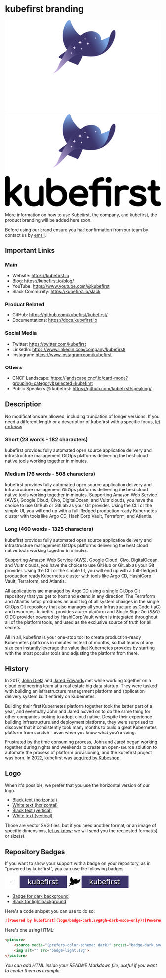 # kubefirst branding

![kubefirst Logo](logo/kubefirst-light-vertical.svg#gh-dark-mode-only)![kubefirst Logo](logo/kubefirst-dark-vertical.svg#gh-light-mode-only)

More information on how to use Kubefirst, the company, and kubefirst, the product branding will be added here soon.

Before using our brand ensure you had confirmation from our team by contact us by [email](mailto:info@kubefirst.io).

## Important Links

### Main

- Website: <https://kubefirst.io>
- Blog: <https://kubefirst.io/blog/>
- YouTube: <https://www.youtube.com/@kubefirst>
- Slack Community: <https://kubefirst.io/slack>

### Product Related

- GitHub: <https://github.com/kubefirst/kubefirst/>
- Documentations: <https://docs.kubefirst.io>

### Social Media

- Twitter: <https://twitter.com/kubefirst>
- LinkedIn: <https://www.linkedin.com/company/kubefirst/>
- Instagram: <https://www.instagram.com/kubefirst>

### Others

- CNCF Landscape: <https://landscape.cncf.io/card-mode?grouping=category&selected=kubefirst>
- Public Speakers @ kubefirst: <https://github.com/kubefirst/speaking/>

## Description

No modifications are allowed, including truncation of longer versions. If you need a different length or a description of kubefirst with a specific focus, [let us know](mailto:info@kubefirst.io).

### Short (23 words - 182 characters)

kubefirst provides fully automated open source application delivery and infrastructure management GitOps platforms delivering the best cloud native tools working together in minutes.

### Medium (76 words - 508 characters)

kubefirst provides fully automated open source application delivery and infrastructure management GitOps platforms delivering the best cloud native tools working together in minutes. Supporting Amazon Web Service (AWS), Google Cloud, Civo, DigitalOcean, and Vultr clouds, you have the choice to use GitHub or GitLab as your Git provider. Using the CLI or the simple UI, you will end up with a full-fledged production ready Kubernetes cluster with tools like Argo CD, HashiCorp Vault, Terraform, and Atlantis.

### Long (460 words - 1325 characters)

kubefirst provides fully automated open source application delivery and infrastructure management GitOps platforms delivering the best cloud native tools working together in minutes.

Supporting Amazon Web Service (AWS), Google Cloud, Civo, DigitalOcean, and Vultr clouds, you have the choice to use GitHub or GitLab as your Git provider. Using the CLI or the simple UI, you will end up with a full-fledged production ready Kubernetes cluster with tools like Argo CD, HashiCorp Vault, Terraform, and Atlantis.

All applications are managed by Argo CD using a single GitOps Git repository that you get to host and extend in any direction. The Terraform and Atlantis setup produces an audit log of all system changes in the single GitOps Git repository that also manages all your Infrastructure as Code (IaC) and resources. kubefirst provides a user platform and Single Sign-On (SSO) OIDC provider powered by HashiCorp Vault which is integrated throughout all of the platform tools, and used as the exclusive source of truth for all secrets.

All in all, kubefirst is your one-stop tool to create production-ready Kubernetes platforms in minutes instead of months, so that teams of any size can instantly leverage the value that Kubernetes provides by starting with the most popular tools and adjusting the platform from there.

## History

In 2017, [John Dietz](https://github.com/kubefirst/speaking/blob/main/speakers/john.md) and [Jared Edwards](https://github.com/kubefirst/speaking/blob/main/speakers/jared.md) met while working together on a cloud engineering team at a real estate big data startup. They were tasked with building an infrastructure management platform and application delivery system built entirely on Kubernetes.

Building their first Kubernetes platform together took the better part of a year, and eventually John and Jared moved on to do the same thing for other companies looking to adopt cloud native. Despite their experience building infrastructure and deployment platforms, they were surprised to discover that it consistently took many months to build a great Kubernetes platform from scratch - even when you know what you’re doing.

Frustrated by the time consuming process, John and Jared began working together during nights and weekends to create an open-source solution to automate the process of platform provisioning, and the kubefirst project was born. In 2022, kubefirst was [acquired by Kubeshop](https://kubefirst.io/blog/kubeshop-acquires-kubefirst-gitops-infrastructure-application-delivery-platform/).

## Logo

When it's possible, we prefer that you use the horizontal version of our logo.

- [Black text (horizontal)](logo/kubefirst-dark.svg)
- [White text (horizontal)](logo/kubefirst-light.svg)
- [Black text (vertical)](logo/kubefirst-dark-vertical.svg)
- [White text (vertical)](logo/kubefirst-light-vertical.svg)

Those are vector SVG files, but if you need another format, or an image of specific dimensions, [let us know](mailto:info@kubefirst.io): we will send you the requested format(s) or size(s).

## Repository Badges

If you want to show your support with a badge on your repository, as in "powered by kubefirst", you can use the following badges.

![Powered by kubefirst](logo/badge-dark.svg#gh-dark-mode-only)![Powered by kubefirst](logo/badge-light.svg#gh-light-mode-only)

- [Badge for dark background](logo/badge-dark.svg)
- [Black for light background](logo/badge-light.svg)

Here's a code snippet you can use to do so:

```markdown
![Powered by kubefirst](logo/badge-dark.svg#gh-dark-mode-only)![Powered by kubefirst](logo/badge-light.svg#gh-light-mode-only)
```

Here's one using HTML:

```html
<picture>
    <source media="(prefers-color-scheme: dark)" srcset="badge-dark.svg" alt="Kubefirst Logo">
    <img alt="" src="badge-light.svg">
</picture>
```

_You can add HTML inside your README Markdown file, useful if you want to center them as example._
